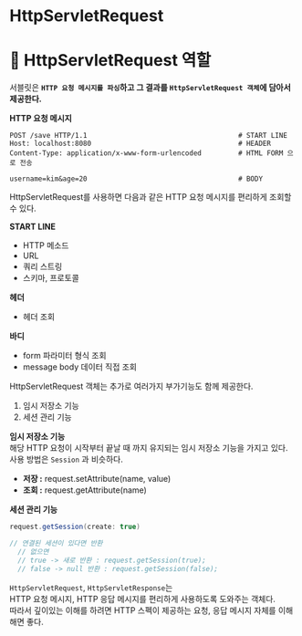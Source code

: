 HttpServletRequest
=====================
# 📘 HttpServletRequest 역할
서블릿은 **`HTTP 요청 메시지를 파싱`하고 그 결과를 `HttpServletRequest 객체`에 담아서 제공한다.**       
   
**HTTP 요청 메시지**  
```http
POST /save HTTP/1.1                                     # START LINE
Host: localhost:8080                                    # HEADER
Content-Type: application/x-www-form-urlencoded         # HTML FORM 으로 전송  

username=kim&age=20                                     # BODY
```
HttpServletRequest를 사용하면 다음과 같은 HTTP 요청 메시지를 편리하게 조회할 수 있다.
    
**START LINE**   
* HTTP 메소드
* URL
* 쿼리 스트링
* 스키마, 프로토콜

**헤더**   
* 헤더 조회
 
**바디**   
* form 파라미터 형식 조회   
* message body 데이터 직접 조회   
  
HttpServletRequest 객체는 추가로 여러가지 부가기능도 함께 제공한다.
    
1. 임시 저장소 기능     
2. 세션 관리 기능        

**임시 저장소 기능**    
해당 HTTP 요청이 시작부터 끝날 때 까지 유지되는 임시 저장소 기능을 가지고 있다.  
사용 방법은 `Session` 과 비슷하다.   
        
* **저장 :** request.setAttribute(name, value)    
* **조회 :** request.getAttribute(name)    
          
**세션 관리 기능**   
```java
request.getSession(create: true)

// 연결된 세션이 있다면 반환
  // 없으면
  // true -> 새로 반환 : request.getSession(true);
  // false -> null 반환 : request.getSession(false);
```

`HttpServletRequest`, `HttpServletResponse`는            
HTTP 요청 메시지, HTTP 응답 메시지를 편리하게 사용하도록 도와주는 객체다.      
따라서 깊이있는 이해를 하려면 HTTP 스펙이 제공하는 요청, 응답 메시지 자체를 이해해면 좋다.     
